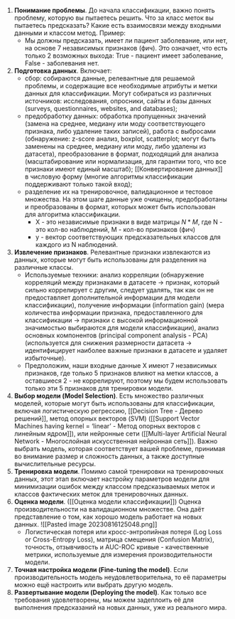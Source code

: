 
1. __Понимание проблемы__. До начала классификации, важно понять проблему, которую вы пытаетесь решить. Что за класс меток вы пытаетесь предсказать? Какие есть взаимосвязи между входными данными и классом метод. Пример:
	- Мы должны предсказать, имеет ли пациент заболевание, или нет, на основе 7 независимых признаков (фич). Это означает, что есть только 2 возможных выхода: True - пациент имеет заболевание, False - заболевания нет.
2. __Подготовка данных__. Включает: 
	- сбор: собираются данные, релевантные для решаемой проблемы, и содержащие все необходимые атрибуты и метки данных для классификации. Могут собираться из различных источников: исследования, опросники, сайты и базы данных (surveys, questionnaires, websites, and databases);
	- предобработку данных: обработка пропущенных значений (замена на среднее, медиану или моду соответствующего признака, либо удаление таких записей), работа с выбросами (обнаружение: z-score анализ, boxplot, scatterplot; могут быть заменены на среднее, медиану или моду, либо удалены из датасета), преобразование в формат, подходящий для анализа (масштабирование или нормализация, для гарантии того, что все признаки имеют единый масштаб); [[Конвертирование данных]] в числовую форму (многие алгоритмы классификации поддерживают только такой вход);
	- разделение их на тренировочное, валидационное и тестовое множества. На этом шаге данные уже очищены, предобработаны и преобразованы в формат, которых может быть использован для алгоритма классификации.
		- X - это независимые признаки в виде матрицы $N*M$, где N - это кол-во наблюдений, M - кол-во признаков (фич) 
		- y - вектор соответствующих предсказательных классов для каждого из N наблюдений.
3. __Извлечение признаков__. Релевантные признаки извлекаются из данных, которые могут быть использованы для разделения на различные классы.
	- Используемые техники: анализ корреляции (обнаружение корреляций между признаками в датасете -> признак, который сильно коррелирует с другим, следует удалять, так как он не предоставляет дополнительной информации для модели классификации), получение информации (information gain) (мера количества информации признака, предоставленного для классификации -> признаки с высокой информационной значимостью выбираются для модели классификации), анализ основных компонентов (principal component analysis - PCA) (используется для снижения размерности датасета -> идентифицирует наиболее важные признаки в датасете и удаляет избыточные).
	- Предположим, наши входные данные X имеют 7 независимых признаков, где только 5 признаков влияют на метки классов, а оставшиеся 2 - не коррелируют, поэтому мы будем использовать только эти 5 признаков для тренировки модели.
4. __Выбор модели (Model Selection)__. Есть множество различных моделей, которые могут быть использованы для классификации, включая логистическую регрессию, [[Decision Tree - Дерево решений]], метод опорных векторов (SVM) ([[Support Vector Machines having kernel = ‘linear’ - Метод опорных векторов с линейным ядром]]), или нейронные сети ([[Multi-layer Artificial Neural Network - Многослойная искусственная нейронная сеть]]). Важно выбрать модель, которая соответствует вашей проблеме, принимая во внимание размер и сложность данных, а также доступные вычислительные ресурсы.
5. __Тренировка модели__. Помимо самой тренировки на тренировочных данных, этот этап включает настройку параметров модели для минимизации ошибок между классом предсказываемых меток и классов фактических меток для тренировочных данных.
6. __Оценка модели__. ([[Оценка модели классификации]]) Оценка производительности на валидационном множестве. Она даёт представление о том, как хорошо модель работает на новых данных.
    ![[Pasted image 20230816125048.png]]
	- Логистическая потеря или кросс-энтропийная потеря (Log Loss or Cross-Entropy Loss), матрица смещения (Confusion Matrix), точность, отзывчивость и AUC-ROC кривые - качественные метрики, используемые для измерения производительности модели.
7. __Точная настройка модели (Fine-tuning the model)__. Если производительность модель неудовлетворительна, то её параметры можно ещё настроить или выбрать другую модель.
8. __Развертывание модели (Deploying the model)__. Как только все требования удовлетворены, мы можем задеплоить её для выполнения предсказаний на новых данных, уже из реального мира.